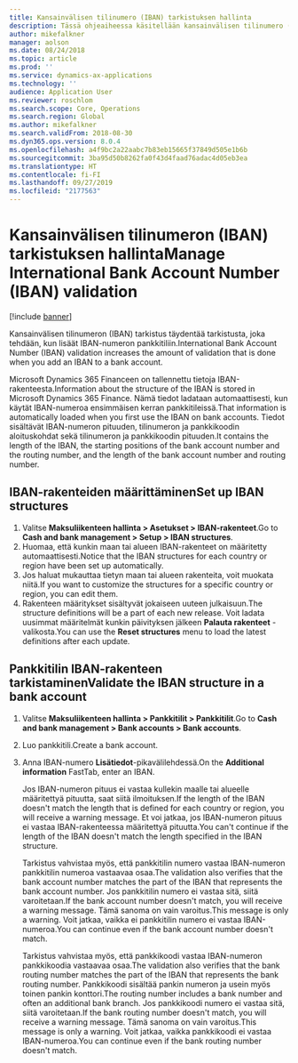 ```yaml
---
title: Kansainvälisen tilinumero (IBAN) tarkistuksen hallinta
description: Tässä ohjeaiheessa käsitellään kansainvälisen tilinumero (IBAN) tarkistuksen hallintaa.
author: mikefalkner
manager: aolson
ms.date: 08/24/2018
ms.topic: article
ms.prod: ''
ms.service: dynamics-ax-applications
ms.technology: ''
audience: Application User
ms.reviewer: roschlom
ms.search.scope: Core, Operations
ms.search.region: Global
ms.author: mikefalkner
ms.search.validFrom: 2018-08-30
ms.dyn365.ops.version: 8.0.4
ms.openlocfilehash: a4f9bc2a22aabc7b83eb15665f37849d505e1b6b
ms.sourcegitcommit: 3ba95d50b8262fa0f43d4faad76adac4d05eb3ea
ms.translationtype: HT
ms.contentlocale: fi-FI
ms.lasthandoff: 09/27/2019
ms.locfileid: "2177563"
---
```

# <a name="manage-international-bank-account-number-iban-validation"></a><span data-ttu-id="81d5d-103">Kansainvälisen tilinumeron (IBAN) tarkistuksen hallinta</span><span class="sxs-lookup"><span data-stu-id="81d5d-103">Manage International Bank Account Number (IBAN) validation</span></span>

[!include [banner](../includes/banner.md)]

<span data-ttu-id="81d5d-104">Kansainvälisen tilinumeron (IBAN) tarkistus täydentää tarkistusta, joka tehdään, kun lisäät IBAN-numeron pankkitiliin.</span><span class="sxs-lookup"><span data-stu-id="81d5d-104">International Bank Account Number (IBAN) validation increases the amount of validation that is done when you add an IBAN to a bank account.</span></span>

<span data-ttu-id="81d5d-105">Microsoft Dynamics 365 Financeen on tallennettu tietoja IBAN-rakenteesta.</span><span class="sxs-lookup"><span data-stu-id="81d5d-105">Information about the structure of the IBAN is stored in Microsoft Dynamics 365 Finance.</span></span> <span data-ttu-id="81d5d-106">Nämä tiedot ladataan automaattisesti, kun käytät IBAN-numeroa ensimmäisen kerran pankkitileissä.</span><span class="sxs-lookup"><span data-stu-id="81d5d-106">That information is automatically loaded when you first use the IBAN on bank accounts.</span></span> <span data-ttu-id="81d5d-107">Tiedot sisältävät IBAN-numeron pituuden, tilinumeron ja pankkikoodin aloituskohdat sekä tilinumeron ja pankkikoodin pituuden.</span><span class="sxs-lookup"><span data-stu-id="81d5d-107">It contains the length of the IBAN, the starting positions of the bank account number and the routing number, and the length of the bank account number and routing number.</span></span>

## <a name="set-up-iban-structures"></a><span data-ttu-id="81d5d-108">IBAN-rakenteiden määrittäminen</span><span class="sxs-lookup"><span data-stu-id="81d5d-108">Set up IBAN structures</span></span>

1. <span data-ttu-id="81d5d-109">Valitse **Maksuliikenteen hallinta \> Asetukset \> IBAN-rakenteet**.</span><span class="sxs-lookup"><span data-stu-id="81d5d-109">Go to **Cash and bank management \> Setup \> IBAN structures**.</span></span>
2. <span data-ttu-id="81d5d-110">Huomaa, että kunkin maan tai alueen IBAN-rakenteet on määritetty automaattisesti.</span><span class="sxs-lookup"><span data-stu-id="81d5d-110">Notice that the IBAN structures for each country or region have been set up automatically.</span></span>
3. <span data-ttu-id="81d5d-111">Jos haluat mukauttaa tietyn maan tai alueen rakenteita, voit muokata niitä.</span><span class="sxs-lookup"><span data-stu-id="81d5d-111">If you want to customize the structures for a specific country or region, you can edit them.</span></span>
4. <span data-ttu-id="81d5d-112">Rakenteen määritykset sisältyvät jokaiseen uuteen julkaisuun.</span><span class="sxs-lookup"><span data-stu-id="81d5d-112">The structure definitions will be a part of each new release.</span></span> <span data-ttu-id="81d5d-113">Voit ladata uusimmat määritelmät kunkin päivityksen jälkeen **Palauta rakenteet** -valikosta.</span><span class="sxs-lookup"><span data-stu-id="81d5d-113">You can use the **Reset structures** menu to load the latest definitions after each update.</span></span>

## <a name="validate-the-iban-structure-in-a-bank-account"></a><span data-ttu-id="81d5d-114">Pankkitilin IBAN-rakenteen tarkistaminen</span><span class="sxs-lookup"><span data-stu-id="81d5d-114">Validate the IBAN structure in a bank account</span></span>

1. <span data-ttu-id="81d5d-115">Valitse **Maksuliikenteen hallinta \> Pankkitilit \> Pankkitilit**.</span><span class="sxs-lookup"><span data-stu-id="81d5d-115">Go to **Cash and bank management \> Bank accounts \> Bank accounts**.</span></span>
2. <span data-ttu-id="81d5d-116">Luo pankkitili.</span><span class="sxs-lookup"><span data-stu-id="81d5d-116">Create a bank account.</span></span>
3. <span data-ttu-id="81d5d-117">Anna IBAN-numero **Lisätiedot**-pikavälilehdessä.</span><span class="sxs-lookup"><span data-stu-id="81d5d-117">On the **Additional information** FastTab, enter an IBAN.</span></span>

    <span data-ttu-id="81d5d-118">Jos IBAN-numeron pituus ei vastaa kullekin maalle tai alueelle määritettyä pituutta, saat siitä ilmoituksen.</span><span class="sxs-lookup"><span data-stu-id="81d5d-118">If the length of the IBAN doesn't match the length that is defined for each country or region, you will receive a warning message.</span></span> <span data-ttu-id="81d5d-119">Et voi jatkaa, jos IBAN-numeron pituus ei vastaa IBAN-rakenteessa määritettyä pituutta.</span><span class="sxs-lookup"><span data-stu-id="81d5d-119">You can't continue if the length of the IBAN doesn't match the length specified in the IBAN structure.</span></span>

    <span data-ttu-id="81d5d-120">Tarkistus vahvistaa myös, että pankkitilin numero vastaa IBAN-numeron pankkitilin numeroa vastaavaa osaa.</span><span class="sxs-lookup"><span data-stu-id="81d5d-120">The validation also verifies that the bank account number matches the part of the IBAN that represents the bank account number.</span></span> <span data-ttu-id="81d5d-121">Jos pankkitilin numero ei vastaa sitä, siitä varoitetaan.</span><span class="sxs-lookup"><span data-stu-id="81d5d-121">If the bank account number doesn't match, you will receive a warning message.</span></span> <span data-ttu-id="81d5d-122">Tämä sanoma on vain varoitus.</span><span class="sxs-lookup"><span data-stu-id="81d5d-122">This message is only a warning.</span></span> <span data-ttu-id="81d5d-123">Voit jatkaa, vaikka ei pankkitilin numero ei vastaa IBAN-numeroa.</span><span class="sxs-lookup"><span data-stu-id="81d5d-123">You can continue even if the bank account number doesn't match.</span></span>

    <span data-ttu-id="81d5d-124">Tarkistus vahvistaa myös, että pankkikoodi vastaa IBAN-numeron pankkikoodia vastaavaa osaa.</span><span class="sxs-lookup"><span data-stu-id="81d5d-124">The validation also verifies that the bank routing number matches the part of the IBAN that represents the bank routing number.</span></span> <span data-ttu-id="81d5d-125">Pankkikoodi sisältää pankin numeron ja usein myös toinen pankin konttori.</span><span class="sxs-lookup"><span data-stu-id="81d5d-125">The routing number includes a bank number and often an additional bank branch.</span></span> <span data-ttu-id="81d5d-126">Jos pankkikoodi numero ei vastaa sitä, siitä varoitetaan.</span><span class="sxs-lookup"><span data-stu-id="81d5d-126">If the bank routing number doesn't match, you will receive a warning message.</span></span> <span data-ttu-id="81d5d-127">Tämä sanoma on vain varoitus.</span><span class="sxs-lookup"><span data-stu-id="81d5d-127">This message is only a warning.</span></span> <span data-ttu-id="81d5d-128">Voit jatkaa, vaikka pankkikoodi ei vastaa IBAN-numeroa.</span><span class="sxs-lookup"><span data-stu-id="81d5d-128">You can continue even if the bank routing number doesn't match.</span></span>
